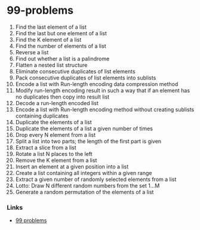 # 99-problems

1. Find the last element of a list
2. Find the last but one element of a list
3. Find the K element of a list
4. Find the number of elements of a list
5. Reverse a list
6. Find out whether a list is a palindrome
7. Flatten a nested list structure
8. Eliminate consecutive duplicates of list elements
9. Pack consecutive duplicates of list elements into sublists
10. Encode a list with Run-length encoding data compression method
11. Modify run-length encoding result in such a way that if an element has no duplicates then copy into result list
12. Decode a run-length encoded list
13. Encode a list with Run-length encoding method without creating sublists containing duplicates
14. Duplicate the elements of a list
15. Duplicate the elements of a list a given number of times
16. Drop every N element from a list
17. Split a list into two parts; the length of the first part is given
18. Extract a slice from a list
19. Rotate a list N places to the left
20. Remove the K element from a list
21. Insert an element at a given position into a list
22. Create a list containing all integers within a given range
23. Extract a given number of randomly selected elements from a list
24. Lotto: Draw N different random numbers from the set 1...M
25. Generate a random permutation of the elements of a list

### Links
- [99 problems](http://www.ic.unicamp.br/~meidanis/courses/mc336/2009s2/prolog/problemas/)
